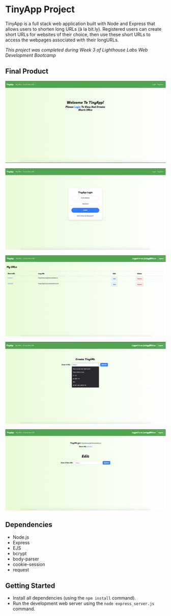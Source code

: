 # TinyApp Project

TinyApp is a full stack web application built with Node and Express that allows users to shorten long URLs (à la bit.ly). Registered users can create short URLs for websites of their choice, then use these short URLs to access the webpages associated with their longURLs.

*This project was completed during Week 3 of Lighthouse Labs Web Development Bootcamp*

## Final Product

!["TinyApp Welcome Page"](https://github.com/JoshGrant5/tinyapp/blob/master/docs/urls-welcome-page.png)

!["TinyApp Login"](https://github.com/JoshGrant5/tinyapp/blob/master/docs/login-page.png)

!["TinyApp urls-index"](https://github.com/JoshGrant5/tinyapp/blob/master/docs/urls-index-page.png)

!["TinyApp urls-new"](https://github.com/JoshGrant5/tinyapp/blob/master/docs/urls-new.png)

!["TinyApp urls-show"](https://github.com/JoshGrant5/tinyapp/blob/master/docs/urls-show.png)

## Dependencies

- Node.js
- Express
- EJS
- bcrypt
- body-parser
- cookie-session
- request 

## Getting Started

- Install all dependencies (using the `npm install` command).
- Run the development web server using the `node express_server.js` command.